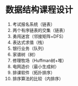 数据结构课程设计 
===
1. 考试报名系统（链表）
2. 两个有序链表的交集（链表）
3. 勇闯迷宫（邻接矩阵+DFS）
4. 表达式求值（栈）
5. 银行业务（队列）
6. 家谱树（树）
7. 修理牧场（Huffman树+堆）
8. 电网造价（最小生成树）
9. 排课软件（拓扑排序）
10. 排序算法的比较（内排序）
